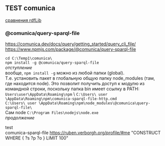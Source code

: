 ## TEST comunica 
[сравнения rdfLib](https://github.com/bpmbpm/doc/blob/main/test/rdf_lib.md)
### @comunica/query-sparql-file
https://comunica.dev/docs/query/getting_started/query_cli_file/  
https://www.npmjs.com/package/@comunica/query-sparql-file

`cd C:\Temp1\comunica\` \
`npm install -g @comunica/query-sparql-file` \
*отступление*  
вообще, `npm install -g`  можно из любой папки (global).  
Т.е. установить пакет в глобальную общую папку node_modules (там, где находится node). Это позволит получить доступ к модулю из командной строки, поскольку папка bin имеет ссылку в PATH: `Users\user\AppData\Roaming\npm` \ 
`C:\Users\ user \AppData\Roaming\npm\comunica-sparql-file-http.cmd` \
`C:\Users\ user \AppData\Roaming\npm\node_modules\@comunica\query-sparql-file\` \
Сам node `C:\Program Files\nodejs\node.exe` \
*продолжение*    

test  
comunica-sparql-file https://ruben.verborgh.org/profile/#me "CONSTRUCT WHERE { ?s ?p ?o } LIMIT 100"
